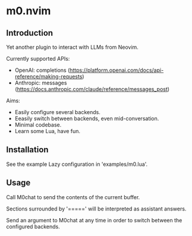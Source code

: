 # m0.nvim
## Introduction
Yet another plugin to interact with LLMs from Neovim.

Currently supported APIs:
* OpenAI: completions (https://platform.openai.com/docs/api-reference/making-requests)
* Anthropic: messages (https://docs.anthropic.com/claude/reference/messages_post)

Aims:
* Easily configure several backends.
* Eeasily switch between backends, even mid-conversation.
* Minimal codebase.
* Learn some Lua, have fun.

## Installation
See the example Lazy configuration in 'examples/m0.lua'.

## Usage
Call M0chat to send the contents of the current buffer.

Sections surrounded by '=====' will be interpreted as assistant answers.

Send an argument to M0chat at any time in order to switch between the configured backends.
